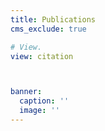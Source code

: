```yaml
---
title: Publications
cms_exclude: true

# View.
view: citation



banner:
  caption: ''
  image: ''
---
```

